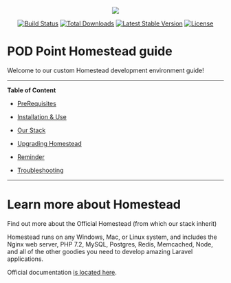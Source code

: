 <p align="center"><img src="https://laravel.com/assets/img/components/logo-homestead.svg"></p>

<p align="center">
<a href="https://travis-ci.org/laravel/homestead"><img src="https://travis-ci.org/laravel/homestead.svg" alt="Build Status"></a>
<a href="https://packagist.org/packages/laravel/homestead"><img src="https://poser.pugx.org/laravel/homestead/d/total.svg" alt="Total Downloads"></a>
<a href="https://packagist.org/packages/laravel/homestead"><img src="https://poser.pugx.org/laravel/homestead/v/stable.svg" alt="Latest Stable Version"></a>
<a href="https://packagist.org/packages/laravel/homestead"><img src="https://poser.pugx.org/laravel/homestead/license.svg" alt="License"></a>
</p>

# POD Point Homestead guide
Welcome to our custom Homestead development environment guide!

***

**Table of Content**

* [PreRequisites](./docs/PreRequisites.md)

* [Installation & Use](./docs/InstallationAndUse.md)

* [Our Stack](./docs/OurStack.md)

* [Upgrading Homestead](./docs/UpgradingHomestead.md)

* [Reminder](./docs/Reminder.md)

* [Troubleshooting](./docs/Troubleshooting.md)

***

# Learn more about Homestead
Find out more about the Official Homestead (from which our stack inherit)

Homestead runs on any Windows, Mac, or Linux system, and includes the Nginx web server, PHP 7.2, MySQL, Postgres, Redis, Memcached, Node, and all of the other goodies you need to develop amazing Laravel applications.

Official documentation [is located here](https://laravel.com/docs/homestead).
